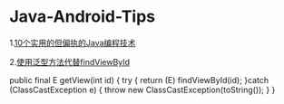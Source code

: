 # Java-Android-Tips

1.[10个实用的但偏执的Java编程技术](http://www.codeceo.com/article/10-useful-paranoid-java-coding.html)

2.[使用泛型方法代替findViewById](http://blog.chengyunfeng.com/?p=541)

  public final <E extends View> E getView(int id) {
        try {
            return (E) findViewById(id);
        }catch (ClassCastException e) {
            throw new ClassCastException(toString());
        }
  }

